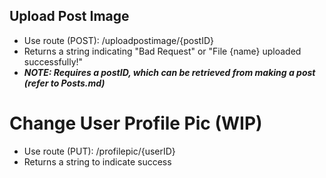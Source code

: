 ## Upload Post Image

-   Use route (POST): /uploadpostimage/{postID}
-   Returns a string indicating "Bad Request" or "File {name} uploaded successfully!"
-   **_NOTE: Requires a postID, which can be retrieved from making a post (refer to Posts.md)_**

# Change User Profile Pic (WIP)

-   Use route (PUT): /profilepic/{userID}
-   Returns a string to indicate success
